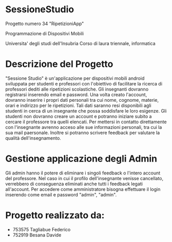 # SessioneStudio
Progetto numero 34 "RipetizioniApp"

Programmazione di Dispositivi Mobili

Universita' degli studi dell'Insubria
Corso di laura triennale, informatica

# Descrizione del Progetto
"Sessione Studio" è un'applicazione per dispositivi mobili android sviluppata per studenti e professori con l'obiettivo di facilitare la ricerca di professori dediti alle ripetizioni scolastiche.
Gli insegnanti dovranno registrarsi inserendo email e password. Una volta creato l'account, dovranno inserire i propri dati personali tra cui nome, cognome, materie, orari e indirizzo per le ripetizioni. Tali dati saranno resi disponibili agli studenti in cerca di un insegnante che possa soddisfare le loro esigenze.
Gli studenti non dovranno creare un account e potranno iniziare subito a cercare il professore tra quelli elencati. Per mettersi in contatto direttamente con l'insegnante avrenno acceso alle sue informazioni personali, tra cui la sua mail paersonale. Inoltre si potranno scrivere feedback per valutare la qualità dell'insegnamento. 

# Gestione applicazione degli Admin
Gli admin hanno il potere di eliminare i singoli feedback o l'intero account del professore. Nel caso in cui il profilo dell'insegnante venisse cancellato, verrebbero di conseguenza eliminati anche tutti i feedback legati all'account. Per accedere come amministratore bisogna effettuare il login inserendo come email e password "admin", "admin".

# Progetto realizzato da:
- 753575 Tagliabue	Federico
- 752919 Besana Davide
